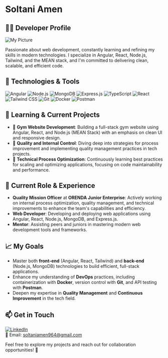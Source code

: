 # Soltani Amen

## 👨‍💻 Developer Profile

![My Picture](https://media.licdn.com/dms/image/v2/D5603AQGmE_xLx9AqgA/profile-displayphoto-shrink_400_400/B56ZTMkI01GoAs-/0/1738598815274?e=1746662400&v=beta&t=t2SGFMRe_ujDzhJdsk2NZT6O8LNcxJRoSz7rM8GB9Zs)

Passionate about web development, constantly learning and refining my skills in modern technologies. I specialize in Angular, React, Node.js, Tailwind, and the MEAN stack, and I'm committed to delivering clean, scalable, and efficient code.

## 🚀 Technologies & Tools

![Angular](https://img.shields.io/badge/Angular-DD0031?style=for-the-badge&logo=angular&logoColor=white)
![Node.js](https://img.shields.io/badge/Node.js-43853D?style=for-the-badge&logo=node.js&logoColor=white)
![MongoDB](https://img.shields.io/badge/MongoDB-4EA94B?style=for-the-badge&logo=mongodb&logoColor=white)
![Express.js](https://img.shields.io/badge/Express.js-000000?style=for-the-badge&logo=express&logoColor=white)
![TypeScript](https://img.shields.io/badge/TypeScript-007ACC?style=for-the-badge&logo=typescript&logoColor=white)
![React](https://img.shields.io/badge/React-61DAFB?style=for-the-badge&logo=react&logoColor=white)
![Tailwind CSS](https://img.shields.io/badge/Tailwind_CSS-06B6D4?style=for-the-badge&logo=tailwind-css&logoColor=white)
![Git](https://img.shields.io/badge/Git-F05032?style=for-the-badge&logo=git&logoColor=white)
![Docker](https://img.shields.io/badge/Docker-2496ED?style=for-the-badge&logo=docker&logoColor=white)
![Postman](https://img.shields.io/badge/Postman-FF6C37?style=for-the-badge&logo=postman&logoColor=white)

## 🌱 Learning & Current Projects

- 📌 **Gym Website Development**: Building a full-stack gym website using Angular, React, and Node.js (MEAN Stack) with an emphasis on clean UI and responsive design.
- 📌 **Quality and Internal Control**: Diving deep into strategies for process improvement and implementing quality management practices in tech projects.
- 📌 **Technical Process Optimization**: Continuously learning best practices for scaling and optimizing applications, focusing on code maintainability and performance.

## 💼 Current Role & Experience

- **Quality Mission Officer** at **ORENDA Junior Enterprise**: Actively working on internal process optimization, quality management, and technical improvements to enhance the team's capabilities and efficiency.
- **Web Developer**: Developing and deploying web applications using Angular, React, Node.js, MongoDB, and Express.js.
- **Mentor**: Assisting peers and juniors in mastering modern web development tools and frameworks.

## 📈 My Goals

- Master both **front-end** (Angular, React, Tailwind) and **back-end** (Node.js, MongoDB) technologies to build efficient, full-stack applications.
- Enhance my understanding of **DevOps** practices, including containerization with **Docker**, version control with **Git**, and API testing with **Postman**.
- Deepen my expertise in **Quality Management** and **Continuous Improvement** in the tech field.

## 📫 Get in Touch

[![LinkedIn](https://img.shields.io/badge/LinkedIn-0A66C2?style=for-the-badge&logo=linkedin&logoColor=white)](https://www.linkedin.com/in/soltani-amen/)  
📧 Email: [soltaniamen964@gmail.com](mailto:soltaniamen964@gmail.com)

Feel free to explore my projects and reach out for collaboration opportunities! 🚀
